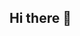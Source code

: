 ## Hi there 👋

<!--
**agnry/agnry** is a ✨ _special_ ✨ repository because its `README.md` (this file) appears on your GitHub profile.

Here are some ideas to get you started:

- 🔭 I’m currently working on ...
- 🌱 I’m currently learning ...
- 👯 I’m looking to collaborate on ...
- 🤔 I’m looking for help with ...
- 💬 Ask me about ...
- 📫 How to reach me: ...
- 😄 Pronouns: ...
- ⚡ Fun fact: ...
-->

<!--
https://github.com/podman-desktop/podman-desktop/issues/13534
https://github.com/podman-desktop/podman-desktop/issues/13364
https://github.com/bitwarden/clients/issues/13763#issuecomment-3027710336
-->
